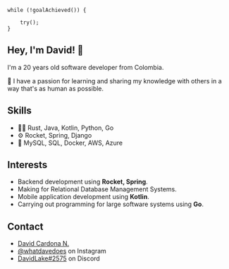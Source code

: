 ```
while (!goalAchieved()) {

    try();
}
```

## Hey, I'm David! 👋   
I'm a 20 years old software developer from Colombia.

👥 I have a passion for learning and sharing my knowledge with others in a way that's as human as possible.

## Skills
- 👨‍💻 Rust, Java, Kotlin, Python, Go
- ⚙️ Rocket, Spring, Django
- 💽 MySQL, SQL, Docker, AWS, Azure

## Interests
- Backend development using **Rocket, Spring**.
- Making for Relational Database Management Systems.
- Mobile application development using **Kotlin**.
- Carrying out programming for large software systems using **Go**.

## Contact
- [David Cardona N.](https://www.linkedin.com/in/davidlaket/)
- [@whatdavedoes](https://www.instagram.com/whatdavedoes/) on Instagram
- [DavidLake#2575](./) on Discord